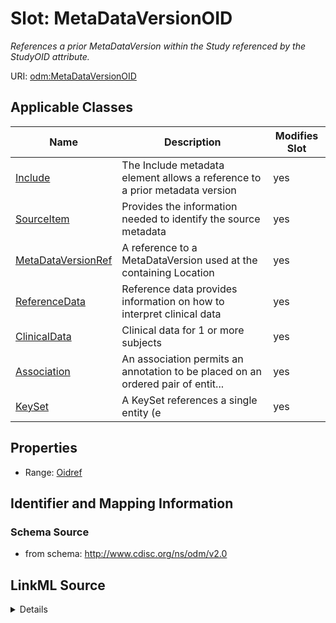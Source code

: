# Slot: MetaDataVersionOID


_References a prior MetaDataVersion within the Study referenced by the StudyOID attribute._



URI: [odm:MetaDataVersionOID](http://www.cdisc.org/ns/odm/v2.0/MetaDataVersionOID)



<!-- no inheritance hierarchy -->




## Applicable Classes

| Name | Description | Modifies Slot |
| --- | --- | --- |
[Include](Include.md) | The Include metadata element allows a reference to a prior metadata version |  yes  |
[SourceItem](SourceItem.md) | Provides the information needed to identify the source metadata |  yes  |
[MetaDataVersionRef](MetaDataVersionRef.md) | A reference to a MetaDataVersion used at the containing Location |  yes  |
[ReferenceData](ReferenceData.md) | Reference data provides information on how to interpret clinical data |  yes  |
[ClinicalData](ClinicalData.md) | Clinical data for 1 or more subjects |  yes  |
[Association](Association.md) | An association permits an annotation to be placed on an ordered pair of entit... |  yes  |
[KeySet](KeySet.md) | A KeySet references a single entity (e |  yes  |







## Properties

* Range: [Oidref](Oidref.md)





## Identifier and Mapping Information







### Schema Source


* from schema: http://www.cdisc.org/ns/odm/v2.0




## LinkML Source

<details>
```yaml
name: MetaDataVersionOID
description: References a prior MetaDataVersion within the Study referenced by the
  StudyOID attribute.
from_schema: http://www.cdisc.org/ns/odm/v2.0
rank: 1000
alias: MetaDataVersionOID
domain_of:
- Include
- SourceItem
- MetaDataVersionRef
- ReferenceData
- ClinicalData
- Association
- KeySet
range: oidref

```
</details>